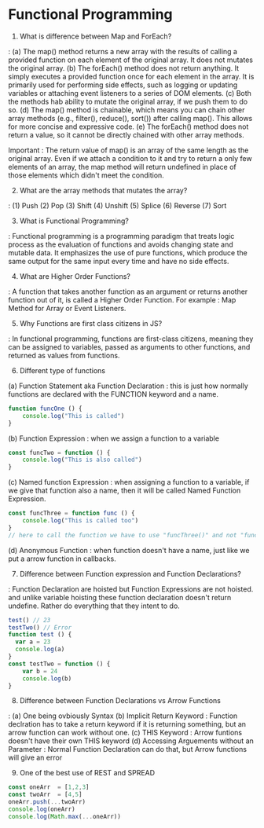# Functional Programming

1. What is difference between Map and ForEach?

: (a) The map() method returns a new array with the results of calling a provided function on each element of the original array. It does not mutates the original array.
(b) The forEach() method does not return anything. It simply executes a provided function once for each element in the array. It is primarily used for performing side effects, such as logging or updating variables or attaching event listeners to a series of DOM elements.
(c) Both the methods hab ability to mutate the original array, if we push them to do so.
(d) The map() method is chainable, which means you can chain other array methods (e.g., filter(), reduce(), sort()) after calling map(). This allows for more concise and expressive code.
(e) The forEach() method does not return a value, so it cannot be directly chained with other array methods.

Important : The return value of map() is an array of the same length as the original array. Even if we attach a condition to it and try to return a only few elements of an array, the map method will return undefined in place of those elements which didn't meet the condition.

2. What are the array methods that mutates the array?

: (1) Push (2) Pop (3) Shift (4) Unshift (5) Splice (6) Reverse (7) Sort

3. What is Functional Programming?

: Functional programming is a programming paradigm that treats logic process as the evaluation of functions and avoids changing state and mutable data. It emphasizes the use of pure functions, which produce the same output for the same input every time and have no side effects.

4. What are Higher Order Functions?

: A function that takes another function as an argument or returns another function out of it, is called a Higher Order Function. For example : Map Method for Array or Event Listeners.

5. Why Functions are first class citizens in JS?

: In functional programming, functions are first-class citizens, meaning they can be assigned to variables, passed as arguments to other functions, and returned as values from functions.

6. Different type of functions

(a) Function Statement aka Function Declaration : this is just how normally functions are declared with the FUNCTION keyword and a name.
```js
function funcOne () {
    console.log("This is called")
}
```
(b) Function Expression : when we assign a function to a variable
```js
const funcTwo = function () {
    console.log("This is also called")
}
```
(c) Named function Expression : when assigning a function to a variable, if we give that function also a name, then it will be called Named Function Expression.
```js
const funcThree = function func () {
    console.log("This is called too")
}
// here to call the function we have to use "funcThree()" and not "func()"
```
(d) Anonymous Function : when function doesn't have a name, just like we put a arrow function in callbacks.


7. Difference between Function expression and Function Declarations?

: Function Declaration are hoisted but Function Expressions are not hoisted. and unlike variable hoisting these function declaration doesn't return undefine. Rather do everything that they intent to do.
```js
test() // 23
testTwo() // Error
function test () {
  var a = 23
  console.log(a)
}
const testTwo = function () {
    var b = 24
    console.log(b)
}
```

8. Difference between Function Declarations vs Arrow Functions

: (a) One being ovbiously Syntax
(b) Implicit Return Keyword : Function declration has to take a return keyword if it is returning something, but an arrow function can work without one.
(c) THIS Keyword : Arrow funtions doesn't have their own THIS keyword
(d) Accessing Arguements without an Parameter : Normal Function Declaration can do that, but Arrow functions will give an error

9. One of the best use of REST and SPREAD

```js
const oneArr  = [1,2,3]
const twoArr  = [4,5]
oneArr.push(...twoArr)
console.log(oneArr)
console.log(Math.max(...oneArr))
```